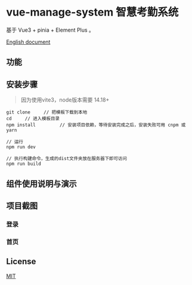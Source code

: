 # vue-manage-system 智慧考勤系统


基于 Vue3 + pinia + Element Plus 。

[English document](https://github.com/lin-xin/manage-system/blob/master/README_EN.md)


## 功能


## 安装步骤
> 因为使用vite3，node版本需要 14.18+

```
git clone     // 把模板下载到本地
cd     // 进入模板目录
npm install         // 安装项目依赖，等待安装完成之后，安装失败可用 cnpm 或 yarn

// 运行
npm run dev

// 执行构建命令，生成的dist文件夹放在服务器下即可访问
npm run build
```

## 组件使用说明与演示




## 项目截图

### 登录


### 首页


## License

[MIT](./LICENSE)
